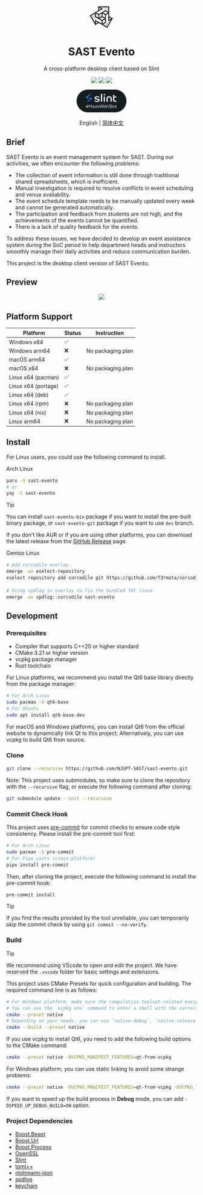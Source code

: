 <div align=center>
  <img width=64 src="ui/assets/image/icon/evento.svg">
</div>

<h1 align="center">
  SAST Evento
</h1>
<p align="center">
A cross-platform desktop client based on Slint
</p>

<p align="center">
    <img src="https://img.shields.io/badge/language-C%2B%2B20-yellow.svg">
    <img src="https://img.shields.io/badge/platform-Windows%20%7C%20macOS%20%7C%20Linux-lightgreen.svg">
    <img src="https://img.shields.io/badge/license-MIT-blue.svg">
</p>

<p align="center">
  <a href="https://slint.dev">
      <img alt="#MadeWithSlint" src="https://raw.githubusercontent.com/slint-ui/slint/master/logo//MadeWithSlint-logo-light.svg" height="60">
  </a>
</p>

<p align="center">
    English | <a href="./doc/README_zh.md">简体中文</a>
</p>

## Brief

SAST Evento is an event management system for SAST. During our activities, we often encounter the following problems:

- The collection of event information is still done through traditional shared spreadsheets, which is inefficient.
- Manual investigation is required to resolve conflicts in event scheduling and venue availability.
- The event schedule template needs to be manually updated every week and cannot be generated automatically.
- The participation and feedback from students are not high, and the achievements of the events cannot be quantified.
- There is a lack of quality feedback for the events.

To address these issues, we have decided to develop an event assistance system during the SoC period to help department heads and instructors smoothly manage their daily activities and reduce communication burden.

This project is the desktop client version of SAST Evento.

## Preview

<div align=center>
  <img src="doc/img/preview.png">
</div>

## Platform Support

| Platform           | Status | Instruction       |
| ------------------ | ------ | ----------------- |
| Windows x64        | ✅     |                   |
| Windows arm64      | :x:    | No packaging plan |
| macOS arm64        | ✅     |                   |
| macOS x64          | :x:    | No packaging plan |
| Linux x64 (pacman) | ✅     |                   |
| Linux x64 (portage)| ✅     |                   |
| Linux x64 (deb)    | ✅     |                   |
| Linux x64 (rpm)    | :x:    | No packaging plan |
| Linux x64 (nix)    | :x:    | No packaging plan |
| Linux arm64        | :x:    | No packaging plan |

## Install

For Linux users, you could use the following command to install.

Arch Linux

```bash
paru -S sast-evento
# or
yay -S sast-evento
```
> [!TIP]  
> You can install `sast-evento-bin` package if you want to install the pre-built binary package, or `sast-evento-git` package if you want to use `dev` branch.

If you don't like AUR or if you are using other platforms, you can download the latest release from the [GitHub Release](https://github.com/NJUPT-SAST/sast-evento/releases) page.

Gentoo Linux

```bash
# Add corcodile overlay.
emerge -av eselect-repository
eselect repository add corcodile git https://github.com/f3rmata/corcodile.git

# Using spdlog in overlay to fix the bundled fmt issue.
emerge -av spdlog::corcodile sast-evento
```

## Development

### Prerequisites

- Compiler that supports C++20 or higher standard
- CMake 3.21 or higher version
- vcpkg package manager
- Rust toolchain

For Linux platforms, we recommend you install the Qt6 base library directly from the package manager:

```bash
# For Arch Linux
sudo pacman -S qt6-base
# For Ubuntu
sudo apt install qt6-base-dev
```

For macOS and Windows platforms, you can install Qt6 from the official website to dynamically link Qt to this project; Alternatively, you can use vcpkg to build Qt6 from source.

### Clone

```bash
git clone --recursive https://github.com/NJUPT-SAST/sast-evento.git
```

Note: This project uses submodules, so make sure to clone the repository with the `--recursive` flag, or execute the following command after cloning:

```bash
git submodule update --init --recursive
```

### Commit Check Hook

This project uses [pre-commit](https://pre-commit.com/) for commit checks to ensure code style consistency. Please install the pre-commit tool first:

```bash
# For Arch Linux
sudo pacman -S pre-commit
# For Pipx users (cross-platform)
pipx install pre-commit
```

Then, after cloning the project, execute the following command to install the pre-commit hook:

```bash
pre-commit install
```

> [!TIP]  
> If you find the results provided by the tool unreliable, you can temporarily skip the commit check by using `git commit --no-verify`.

### Build

> [!TIP]  
> We recommend using VScode to open and edit the project. We have reserved the `.vscode` folder for basic settings and extensions.

This project uses CMake Presets for quick configuration and building. The required command line is as follows:

```bash
# For Windows platform, make sure the compilation toolset-related environment variables are configured
# You can use the `vcpkg env` command to enter a shell with the correct environment variables set
cmake --preset native
# Depending on your needs, you can use `native-debug`, `native-release`, or `native-relwithdebinfo` preset
cmake --build --preset native
```

If you use vcpkg to install Qt6, you need to add the following build options to the CMake command:

```bash
cmake --preset native -DVCPKG_MANIFEST_FEATURES=qt-from-vcpkg
```

For Windows platform, you can use static linking to avoid some strange problems:

```bash
cmake --preset native -DVCPKG_MANIFEST_FEATURES=qt-from-vcpkg -DVCPKG_TARGET_TRIPLET=<x64 or arm64>-windows-static
```

If you want to speed up the build process in **Debug** mode, you can add `-DSPEED_UP_DEBUG_BUILD=ON` option.

### Project Dependencies

- [Boost.Beast](https://github.com/boostorg/beast)
- [Boost.Url](https://github.com/boostorg/url)
- [Boost.Process](https://github.com/boostorg/process)
- [OpenSSL](https://github.com/openssl/openssl)
- [Slint](https://github.com/slint-ui/slint)
- [toml++](https://github.com/marzer/tomlplusplus)
- [nlohmann-json](https://github.com/nlohmann/json)
- [spdlog](https://github.com/gabime/spdlog)
- [keychain](https://github.com/hrantzsch/keychain.git)
